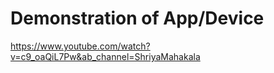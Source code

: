 # Demonstration of App/Device

https://www.youtube.com/watch?v=c9_oaQiL7Pw&ab_channel=ShriyaMahakala
